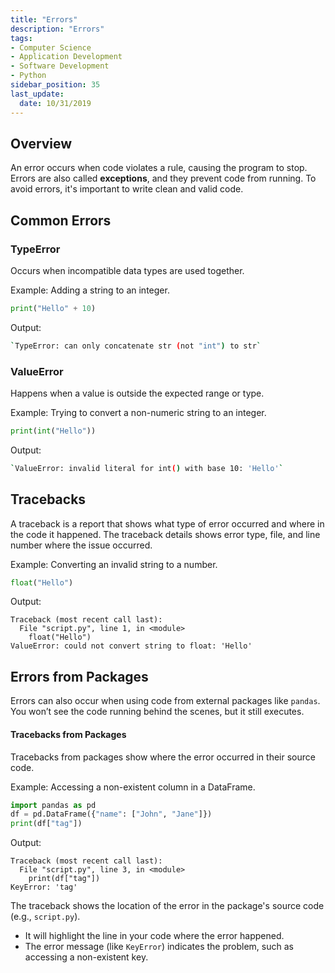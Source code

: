 ```yaml
---
title: "Errors"
description: "Errors"
tags: 
- Computer Science
- Application Development
- Software Development
- Python
sidebar_position: 35
last_update:
  date: 10/31/2019
---
```



## Overview

An error occurs when code violates a rule, causing the program to stop. Errors are also called **exceptions**, and they prevent code from running. To avoid errors, it's important to write clean and valid code.

## Common Errors

### TypeError

Occurs when incompatible data types are used together.

Example: Adding a string to an integer.
  
```python
print("Hello" + 10)
```

Output:  

```bash
`TypeError: can only concatenate str (not "int") to str`
```

### ValueError

Happens when a value is outside the expected range or type.

Example: Trying to convert a non-numeric string to an integer.

```python
print(int("Hello"))
```

Output:  

```bash
`ValueError: invalid literal for int() with base 10: 'Hello'`
```

## Tracebacks

A traceback is a report that shows what type of error occurred and where in the code it happened. The traceback details shows error type, file, and line number where the issue occurred.

Example: Converting an invalid string to a number.

```python
float("Hello")
```

Output:

```
Traceback (most recent call last):
  File "script.py", line 1, in <module>
    float("Hello")
ValueError: could not convert string to float: 'Hello'
```

## Errors from Packages

Errors can also occur when using code from external packages like `pandas`. You won’t see the code running behind the scenes, but it still executes.

#### Tracebacks from Packages

Tracebacks from packages show where the error occurred in their source code.

Example: Accessing a non-existent column in a DataFrame.

```python
import pandas as pd
df = pd.DataFrame({"name": ["John", "Jane"]})
print(df["tag"])
```

Output:

```
Traceback (most recent call last):
  File "script.py", line 3, in <module>
    print(df["tag"])
KeyError: 'tag'
```

The traceback shows the location of the error in the package's source code (e.g., `script.py`).

- It will highlight the line in your code where the error happened.
- The error message (like `KeyError`) indicates the problem, such as accessing a non-existent key.